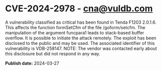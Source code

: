 # CVE-2024-2978 - cna@vuldb.com

A vulnerability classified as critical has been found in Tenda F1203 2.0.1.6. This affects the function formSetCfm of the file /goform/setcfm. The manipulation of the argument funcpara1 leads to stack-based buffer overflow. It is possible to initiate the attack remotely. The exploit has been disclosed to the public and may be used. The associated identifier of this vulnerability is VDB-258147. NOTE: The vendor was contacted early about this disclosure but did not respond in any way.

**Publish date:** 2024-03-27
